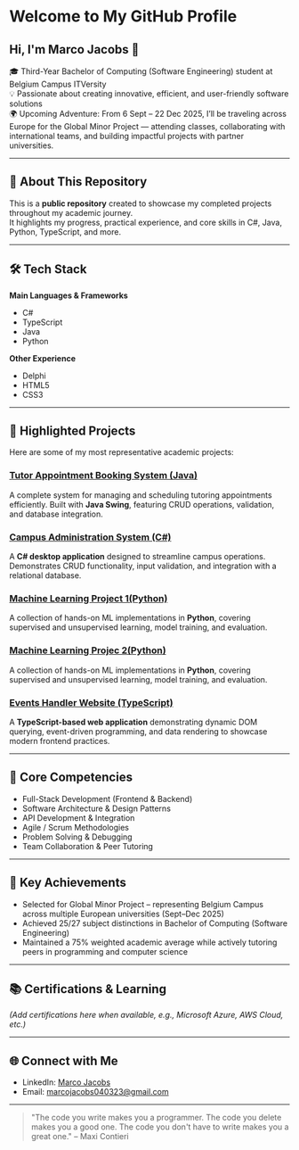# Welcome to My GitHub Profile  

## Hi, I'm Marco Jacobs 🚀  

🎓 Third-Year Bachelor of Computing (Software Engineering) student at Belgium Campus ITVersity  
💡 Passionate about creating innovative, efficient, and user-friendly software solutions  
🌍 Upcoming Adventure: From 6 Sept – 22 Dec 2025, I’ll be traveling across Europe for the Global Minor Project — attending classes, collaborating with international teams, and building impactful projects with partner universities.  

---

## 📂 About This Repository  

This is a **public repository** created to showcase my completed projects throughout my academic journey.  
It highlights my progress, practical experience, and core skills in C#, Java, Python, TypeScript, and more.  

---

## 🛠 Tech Stack  

**Main Languages & Frameworks**  
- C#  
- TypeScript  
- Java  
- Python  

**Other Experience**  
- Delphi  
- HTML5  
- CSS3  

---

## 🚀 Highlighted Projects  

Here are some of my most representative academic projects:  

### [Tutor Appointment Booking System (Java)](https://github.com/MarcoJacobs040323/Tutor-appointment-booking-system---Java)  
A complete system for managing and scheduling tutoring appointments efficiently. Built with **Java Swing**, featuring CRUD operations, validation, and database integration.  

### [Campus Administration System (C#)](https://github.com/MarcoJacobs040323/Campus-Administartion-System---C-Sharp)  
A **C# desktop application** designed to streamline campus operations. Demonstrates CRUD functionality, input validation, and integration with a relational database.  

### [Machine Learning Project 1(Python)](https://github.com/MarcoJacobs040323/Machine-Learning-1---Python)  
A collection of hands-on ML implementations in **Python**, covering supervised and unsupervised learning, model training, and evaluation.  

### [Machine Learning Projec 2(Python)](https://github.com/YourUsername/machine-learning)  
A collection of hands-on ML implementations in **Python**, covering supervised and unsupervised learning, model training, and evaluation. 

### [Events Handler Website (TypeScript)](https://github.com/MarcoJacobs040323/Events-handler-website---Typescript)  
A **TypeScript-based web application** demonstrating dynamic DOM querying, event-driven programming, and data rendering to showcase modern frontend practices.  

---

## 🧠 Core Competencies  

- Full-Stack Development (Frontend & Backend)  
- Software Architecture & Design Patterns  
- API Development & Integration  
- Agile / Scrum Methodologies  
- Problem Solving & Debugging  
- Team Collaboration & Peer Tutoring  

---

## 🏅 Key Achievements  

- Selected for Global Minor Project – representing Belgium Campus across multiple European universities (Sept–Dec 2025)  
- Achieved 25/27 subject distinctions in Bachelor of Computing (Software Engineering)  
- Maintained a 75% weighted academic average while actively tutoring peers in programming and computer science  

---

## 📚 Certifications & Learning  

*(Add certifications here when available, e.g., Microsoft Azure, AWS Cloud, etc.)*  

---

## 🌐 Connect with Me  

- LinkedIn: [Marco Jacobs](https://www.linkedin.com/in/marco-jacobs-572b46329/)
- Email: [marcojacobs040323@gmail.com](mailto:marcojacobs040323@gmail.com)
---

> "The code you write makes you a programmer. The code you delete makes you a good one. The code you don't have to write makes you a great one." – Maxi Contieri  

